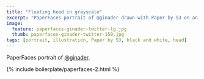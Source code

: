 ```yaml
---
title: "Floating head in grayscale"
excerpt: "PaperFaces portrait of @ginader drawn with Paper by 53 on an iPad."
image: 
  feature: paperfaces-ginader-twitter-lg.jpg
  thumb: paperfaces-ginader-twitter-150.jpg
tags: [portrait, illustration, Paper by 53, black and white, head]
---
```


PaperFaces portrait of [@ginader](http://twitter.com/ginader).

{% include boilerplate/paperfaces-2.html %}